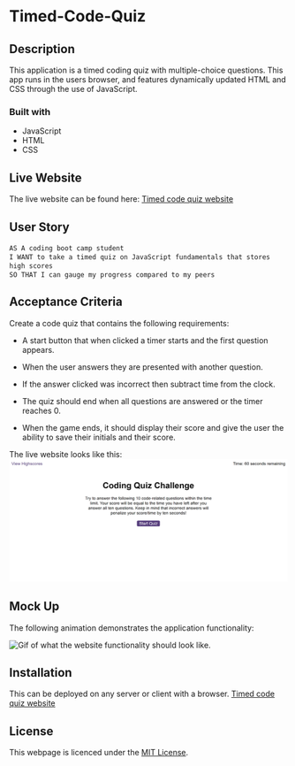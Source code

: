 # Timed-Code-Quiz

## Description

This application is a timed coding quiz with multiple-choice questions. This app runs in the users browser, and features dynamically updated HTML and CSS through the use of JavaScript.

### Built with
* JavaScript
* HTML 
* CSS 

## Live Website

The live website can be found here: <a href="https://ibrahim-mohamed45.github.io/Timed-Code-Quiz/" target="_blank"> Timed code quiz website</a>

## User Story

```
AS A coding boot camp student
I WANT to take a timed quiz on JavaScript fundamentals that stores high scores
SO THAT I can gauge my progress compared to my peers
```

## Acceptance Criteria

Create a code quiz that contains the following requirements:

* A start button that when clicked a timer starts and the first question appears.

* When the user answers they are presented with another question.

* If the answer clicked was incorrect then subtract time from the clock.

* The quiz should end when all questions are answered or the timer reaches 0.

* When the game ends, it should display their score and give the user the ability to save their initials and their score.

The live website looks like this:
<img src="assets\images\Code-Quiz-Website.png" alt="Image of what the website should look like.">

## Mock Up
The following animation demonstrates the application functionality:

<img src="assets\images\Code-Quiz-GIF.gif" alt="Gif of what the website functionality should look like.">

## Installation

This can be deployed on any server or client with a browser. <a href="https://ibrahim-mohamed45.github.io/Timed-Code-Quiz/" target="_blank"> Timed code quiz website</a>

## License

This webpage is licenced under the <a href="https://github.com/Ibrahim-Mohamed45/Timed-Code-Quiz/blob/main/LICENSE">MIT License</a>.
